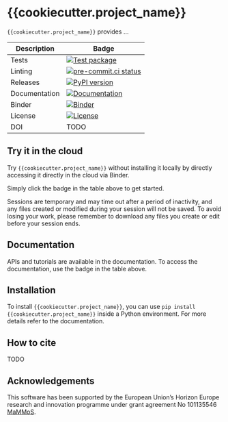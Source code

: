 # {{cookiecutter.project_name}}

`{{cookiecutter.project_name}}` provides ...

| Description   | Badge                                                                                                                                                                                    |
|---------------|------------------------------------------------------------------------------------------------------------------------------------------------------------------------------------------|
| Tests         | [![Test package](https://github.com/MaMMoS-project/{{cookiecutter.project_name}}/actions/workflows/test.yml/badge.svg)](https://github.com/MaMMoS-project/{{cookiecutter.project_name}}/actions/workflows/test.yml)        |
| Linting       | [![pre-commit.ci status](https://results.pre-commit.ci/badge/github/MaMMoS-project/{{cookiecutter.project_name}}/main.svg)](https://results.pre-commit.ci/latest/github/MaMMoS-project/{{cookiecutter.project_name}}/main) |
| Releases      | [![PyPI version](https://badge.fury.io/py/{{cookiecutter.project_name}}.svg)](https://badge.fury.io/py/{{cookiecutter.project_name}})                                                                                      |
| Documentation | [![Documentation](https://img.shields.io/badge/Docs-mammos--project.github.io%2Fmammos-blue)](https://mammos-project.github.io/mammos/index.html)                                        |
| Binder        | [![Binder](https://mybinder.org/badge_logo.svg)](https://mybinder.org/v2/gh/mammos-project/{{cookiecutter.project_name}}/latest?urlpath=lab%2Ftree%2Fexamples)                                       |
| License       | [![License](https://img.shields.io/badge/License-MIT-blue.svg)](https://opensource.org/licenses/MIT)                                                                                     |
| DOI           | TODO                                                                                                                                                                                     |


## Try it in the cloud
Try `{{cookiecutter.project_name}}` without installing it locally by directly accessing it directly in the cloud
via Binder.

Simply click the badge in the table above to get started.

Sessions are temporary and may time out after a period of inactivity, and any files
created or modified during your session will not be saved.
To avoid losing your work, please remember to download any files you create or edit
before your session ends.

## Documentation

APIs and tutorials are available in the documentation. To access the documentation, use the badge in the table above.

## Installation

To install `{{cookiecutter.project_name}}`, you can use `pip install {{cookiecutter.project_name}}` inside a Python environment.
For more details refer to the documentation.

## How to cite

TODO

## Acknowledgements

This software has been supported by the European Union’s Horizon Europe research and innovation programme under grant agreement No 101135546 [MaMMoS](https://mammos-project.github.io/).
